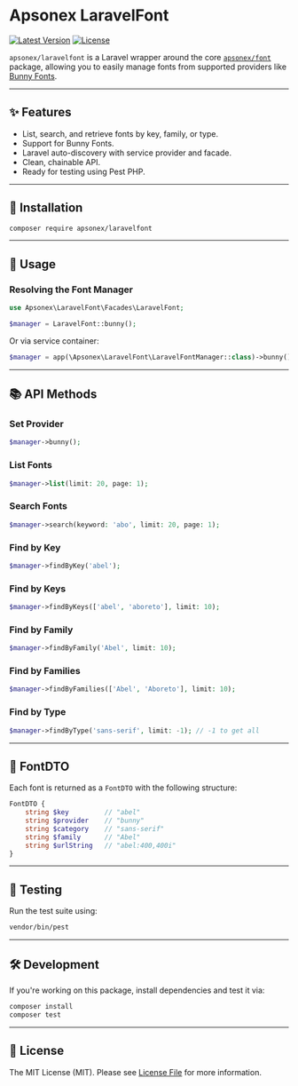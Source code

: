 # Apsonex LaravelFont

[![Latest Version](https://img.shields.io/packagist/v/apsonex/laravelfont.svg?style=flat-square)](https://packagist.org/packages/apsonex/laravelfont)
[![License](https://img.shields.io/packagist/l/apsonex/laravelfont.svg?style=flat-square)](https://packagist.org/packages/apsonex/laravelfont)

`apsonex/laravelfont` is a Laravel wrapper around the core [`apsonex/font`](https://github.com/apsonex/font) package, allowing you to easily manage fonts from supported providers like [Bunny Fonts](https://fonts.bunny.net/).

---

## ✨ Features

* List, search, and retrieve fonts by key, family, or type.
* Support for Bunny Fonts.
* Laravel auto-discovery with service provider and facade.
* Clean, chainable API.
* Ready for testing using Pest PHP.

---

## 🚀 Installation

```bash
composer require apsonex/laravelfont
```

---

## 📆 Usage

### Resolving the Font Manager

```php
use Apsonex\LaravelFont\Facades\LaravelFont;

$manager = LaravelFont::bunny();
```

Or via service container:

```php
$manager = app(\Apsonex\LaravelFont\LaravelFontManager::class)->bunny();
```

---

## 📚 API Methods

### Set Provider

```php
$manager->bunny();
```

### List Fonts

```php
$manager->list(limit: 20, page: 1);
```

### Search Fonts

```php
$manager->search(keyword: 'abo', limit: 20, page: 1);
```

### Find by Key

```php
$manager->findByKey('abel');
```

### Find by Keys

```php
$manager->findByKeys(['abel', 'aboreto'], limit: 10);
```

### Find by Family

```php
$manager->findByFamily('Abel', limit: 10);
```

### Find by Families

```php
$manager->findByFamilies(['Abel', 'Aboreto'], limit: 10);
```

### Find by Type

```php
$manager->findByType('sans-serif', limit: -1); // -1 to get all
```

---

## 📄 FontDTO

Each font is returned as a `FontDTO` with the following structure:

```php
FontDTO {
    string $key         // "abel"
    string $provider    // "bunny"
    string $category    // "sans-serif"
    string $family      // "Abel"
    string $urlString   // "abel:400,400i"
}
```

---

## 🧪 Testing

Run the test suite using:

```bash
vendor/bin/pest
```

---

## 🛠 Development

If you're working on this package, install dependencies and test it via:

```bash
composer install
composer test
```

---

## 📜 License

The MIT License (MIT). Please see [License File](LICENSE.md) for more information.
